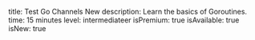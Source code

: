 title: Test Go Channels New
description: Learn the basics of Goroutines.
time: 15 minutes
level: intermediateer
isPremium: true
isAvailable: true
isNew: true
